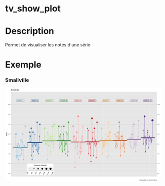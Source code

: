 # tv_show_plot

# Description

Permet de visualiser les notes d'une série

# Exemple

### Smallville
![./plot/Smallville.pdf](https://github.com/clementrx/tv_show_plot/blob/main/plot/Smallville.png)
